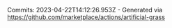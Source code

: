 Commits: 2023-04-22T14:12:26.953Z - Generated via https://github.com/marketplace/actions/artificial-grass
<br>
